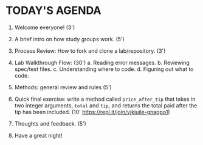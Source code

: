 # TODAY'S AGENDA

1. Welcome everyone! (3')
2. A brief intro on how study groups work. (5')
3. Process Review: How to fork and clone a lab/repository. (3')
4. Lab Walkthrough Flow: (30')
    a. Reading error messages.
    b. Reviewing spec/test files.
    c. Understanding where to code.
    d. Figuring out what to code.

5. Methods: general review and rules (5')

6. Quick final exercise: write a method called `price_after_tip` that takes in two integer arguments, `total` and `tip`, and returns the total paid after the tip has been included. (10' <https://repl.it/join/vjkiuile-gnappo1>)

7. Thoughts and feedback. (5')
8. Have a great night!
